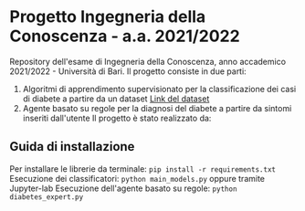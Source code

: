 # Progetto Ingegneria della Conoscenza - a.a. 2021/2022

Repository dell'esame di Ingegneria della Conoscenza, anno accademico 2021/2022 - Università di Bari.
Il progetto consiste in due parti: 
1. Algoritmi di apprendimento supervisionato per la classificazione dei casi di diabete a partire da un dataset [Link del dataset](https://www.kaggle.com/uciml/pima-indians-diabetes-database)
2. Agente basato su regole per la diagnosi del diabete a partire da sintomi inseriti dall'utente 
Il progetto è stato realizzato da:


## Guida di installazione
Per installare le librerie  da terminale: `pip install -r requirements.txt`
Esecuzione dei classificatori: `python main_models.py` oppure tramite Jupyter-lab
Esecuzione dell'agente basato su regole: `python diabetes_expert.py `
